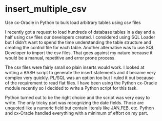 # insert_multiple_csv
Use cx-Oracle in Python to bulk load arbitrary tables using csv files

I recently got a request to load hundreds of database tables in a day and a half using csv files our developers created. I considered using SQL Loader but I didn't want to spend the time understanding the table structure and creating the control file for each table. Another alternative was to use SQL Developer to import the csv files. That goes against my nature because it would be a manual, repetitive and error prone process.

The csv files were fairly small so plain inserts would work. I looked at writing a BASH script to generate the insert statements and it became very complex very quickly. PL/SQL was an option too but I ruled it out because of the requirement to read flat files. I have been using the Python cx-Oracle module recently so I decided to write a Python script for this task. 

Python turned out to be the right choice and the script was very easy to write. The only tricky part was recognizing the date fields. Those are unquoted like a numeric field but contain literals like JAN,FEB, etc. Python and cx-Oracle handled everything with a minimum of effort on my part.

